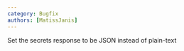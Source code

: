 ```yaml
---
category: Bugfix
authors: [MatissJanis]
---
```


Set the secrets response to be JSON instead of plain-text
